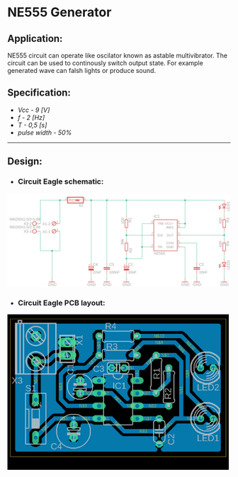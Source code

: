 # NE555 Generator

## Application:
NE555 circuit can operate like oscilator known as astable multivibrator.
The circuit can be used to continously switch output state. For example generated wave can falsh lights or produce sound.

## Specification: 
- *Vcc - 9 [V]*
- *f - 2 [Hz]*
- *T - 0,5 [s]*
- *pulse width - 50%*

---
## Design:
* ### Circuit Eagle schematic:
<img src="https://github.com/sebgone/SmallProjects/blob/main/4.%20Astable%20Multivibrator%20NE555/NE555%20Generator%20schematic.png" width="800">

* ### Circuit Eagle PCB layout:
<img src="https://github.com/sebgone/SmallProjects/blob/main/4.%20Astable%20Multivibrator%20NE555/NE555%20Generator%20board.png" width="500">
